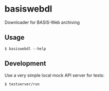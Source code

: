 # basiswebdl

Downloader for BASIS-Web archiving

## Usage

    $ basiswebdl --help

## Development

Use a very simple local mock API server for tests:

    $ testserver/run
